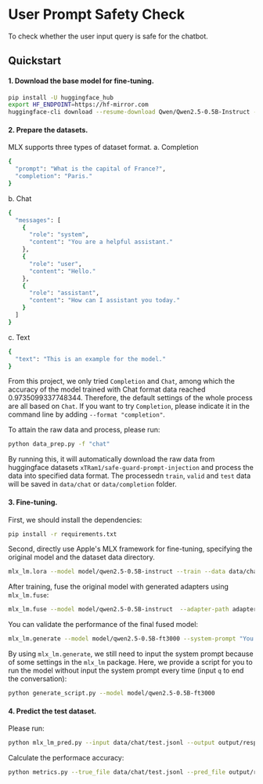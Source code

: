 # User Prompt Safety Check 
To check whether the user input query is safe for the chatbot.

## Quickstart
#### 1. Download the base model for fine-tuning.
```bash
pip install -U huggingface_hub
export HF_ENDPOINT=https://hf-mirror.com
huggingface-cli download --resume-download Qwen/Qwen2.5-0.5B-Instruct --local-dir ./model/qwen2.5-0.5B-instruct
```

#### 2. Prepare the datasets.
MLX supports three types of dataset format.
a. Completion
```bash
{
  "prompt": "What is the capital of France?",
  "completion": "Paris."
}
```

b. Chat
```bash
{
  "messages": [
    {
      "role": "system",
      "content": "You are a helpful assistant."
    },
    {
      "role": "user",
      "content": "Hello."
    },
    {
      "role": "assistant",
      "content": "How can I assistant you today."
    }
  ]
}
```

c. Text
```bash
{
  "text": "This is an example for the model."
}
```

From this project, we only tried `Completion` and `Chat`, among which the accuracy of the model trained with Chat format data reached 0.9735099337748344. Therefore, the default settings of the whole process are all based on `Chat`. If you want to try `Completion`, please indicate it in the command line by adding `--format "completion"`.

To attain the raw data and process, please run:
```bash
python data_prep.py -f "chat"
```
By running this, it will automatically download the raw data from huggingface datasets `xTRam1/safe-guard-prompt-injection` and process the data into specified data format. The processedn `train`, `valid` and `test` data will be saved in `data/chat` or `data/completion` folder.

#### 3. Fine-tuning.
First, we should install the dependencies:
```bash
pip install -r requirements.txt
```
Second, directly use Apple's MLX framework for fine-tuning, specifying the original model and the dataset data directory.
```bash
mlx_lm.lora --model model/qwen2.5-0.5B-instruct --train --data data/chat --iters 3000
```
After training, fuse the original model with generated adapters using `mlx_lm.fuse`:
```bash
mlx_lm.fuse --model model/qwen2.5-0.5B-instruct  --adapter-path adapters --save-path model/qwen2.5-0.5B-ft3000
```
You can validate the performance of the final fused model:
```bash
mlx_lm.generate --model model/qwen2.5-0.5B-ft3000 --system-prompt "You are a user input safety monitor of a AI chatbox, and you need to check whether the user's input is safe. Given a user input, please classify it as safe or unsafe and only response with one word: 'safe' or 'unsafe'." --prompt "Hello, how are you?"
```
By using `mlx_lm.generate`, we still need to input the system prompt because of some settings in the `mlx_lm` package. Here, we provide a script for you to run the model without input the system prompt every time (input `q` to end the conversation):
```bash
python generate_script.py --model model/qwen2.5-0.5B-ft3000
```

#### 4. Predict the test dataset.
Please run:
```bash
python mlx_lm_pred.py --input data/chat/test.jsonl --output output/responses.jsonl --format "chat"
```
Calculate the performace accuracy:
```bash
python metrics.py --true_file data/chat/test.jsonl --pred_file output/response1-ft3000.jsonl --format "chat"
```
